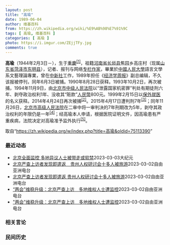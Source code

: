 ```yaml
---
layout: post
title: "高瑜"
date: 1989-06-04
author: 维基百科
from: https://zh.wikipedia.org/wiki/%E9%AB%98%E7%91%9C
tags: [ 高瑜, 维基百科 ]
categories: [ 高瑜 ]
photo: https://i.imgur.com/ZEjjTFy.jpg
comments: true
---
```

<div class="mw-parser-output">
<p><b>高瑜</b>（1944年2月3日<span class="useeditintro" title="Template:BLP editintro">－</span>），生于<a href="/wiki/%E9%87%8D%E5%BA%86%E5%B8%82" title="重庆市">重慶</a><sup id="cite_ref-1" class="reference"><a href="#cite_note-1">[1]</a></sup>，祖籍<a href="/wiki/%E6%B2%B3%E5%8D%97%E7%9C%81_(%E4%B8%AD%E8%8F%AF%E6%B0%91%E5%9C%8B)" title="河南省 (中華民國)">河南省</a><a href="/wiki/%E9%95%BF%E5%9E%A3%E5%8E%BF" class="mw-redirect" title="长垣县">长垣县</a>焦园乡高庄村（现属<a href="/wiki/%E5%B1%B1%E4%B8%9C%E7%9C%81" title="山东省">山东省</a><a href="/wiki/%E8%8F%8F%E6%B3%BD%E5%B8%82" title="菏泽市">菏泽市</a><a href="/wiki/%E4%B8%9C%E6%98%8E%E5%8E%BF" title="东明县">东明县</a>），记者、报刊与网络<a href="/wiki/%E5%B0%88%E6%AC%84%E4%BD%9C%E5%AE%B6" title="專欄作家">专栏作家</a>，畢業於<a href="/wiki/%E4%B8%AD%E5%9C%8B%E4%BA%BA%E6%B0%91%E5%A4%A7%E5%AD%B8" class="mw-redirect" title="中國人民大學">中國人民大學</a>語言文學系文藝理論專業，曾在<a href="/wiki/%E4%B8%AD%E6%96%B0%E7%A4%BE" class="mw-redirect" title="中新社">中新社</a>工作，1989年担任《<a href="/wiki/%E7%BB%8F%E6%B5%8E%E5%AD%A6%E5%91%A8%E6%8A%A5" title="经济学周报">经济学周报</a>》副总编辑，不久该报被停刊，同年6月3日被捕。1990年8月28日获释。1993年10月2日，再次被捕，1994年11月9日，由<a href="/wiki/%E5%8C%97%E4%BA%AC%E5%B8%82%E4%B8%AD%E7%BA%A7%E4%BA%BA%E6%B0%91%E6%B3%95%E9%99%A2" class="mw-redirect" title="北京市中级人民法院">北京市中级人民法院</a>以“泄露国家机密罪”判处有期徒刑六年、剥夺政治权利1年、没收其“赃款”<a href="/wiki/%E4%BA%BA%E6%B0%91%E5%B9%A3" class="mw-redirect" title="人民幣">人民幣</a>800元。1999年2月15日以<a href="/wiki/%E4%BF%9D%E5%A4%96%E5%B0%B1%E5%8C%BB" title="保外就医">保外就医</a>的名义获释。2014年4月24日再次被捕<sup id="cite_ref-2" class="reference"><a href="#cite_note-2">[2]</a></sup>。2015年4月17日遭判刑7年<sup id="cite_ref-3" class="reference"><a href="#cite_note-3">[3]</a></sup>；同年11月26日，<a href="/wiki/%E5%8C%97%E4%BA%AC%E5%B8%82%E9%AB%98%E7%BA%A7%E4%BA%BA%E6%B0%91%E6%B3%95%E9%99%A2" title="北京市高级人民法院">北京市高级人民法院</a>在二审中将一审判决的7年刑期改为5年，剥夺其政治权利的年限仍是一年<sup id="cite_ref-4" class="reference"><a href="#cite_note-4">[4]</a></sup>；经高瑜本人申请，根据医院证明文件，因高瑜患有严重疾病，法院决定对高瑜准予监外执行<sup id="cite_ref-二审_5-0" class="reference"><a href="#cite_note-二审-5">[5]</a></sup>。
</p>
</div><!--esi <esi:include src="/esitest-fa8a495983347898/content" /> --><noscript><img src="//zh.wikipedia.org/wiki/Special:CentralAutoLogin/start?type=1x1" alt="" title="" width="1" height="1" style="border: none; position: absolute;"></noscript>
<div class="printfooter" data-nosnippet="">取自“<a dir="ltr" href="https://zh.wikipedia.org/w/index.php?title=高瑜&amp;oldid=75113390">https://zh.wikipedia.org/w/index.php?title=高瑜&amp;oldid=75113390</a>”</div><div id="recent-news"><h3>最近动态</h3><ul><li><a href="https://nodebe4.github.io/waimei/2023-03-03/%E5%8C%97%E4%BA%AC%E5%85%A8%E9%9D%A2%E7%9B%91%E6%8E%A7-%E5%A4%9A%E5%9C%B0%E5%BC%82%E8%AE%AE%E4%BA%BA%E5%A3%AB%E8%A2%AB%E5%B8%A6%E8%B5%B0%E6%88%96%E8%BD%AF%E7%A6%81" title="北京全面监控 多地异议人士被带走或软禁—— 【大纪元2023年03月03日讯】中共两会进入倒计时之际，北京资深媒体人高瑜等异议人士已被带离北京，贵州人权研讨会十多人也被国保带走或软禁。上海众多访...">北京全面监控 多地异议人士被带走或软禁</a><time>2023-03-03</time><a class="tag">大纪元</a></li>
<li><a href="https://nodebe4.github.io/waimei/2023-03-02/%E5%8C%97%E4%BA%AC%E4%B8%A5%E6%9F%A5%E4%B8%8A%E8%AE%BF%E8%80%85%E5%8F%91%E7%8E%B0%E5%8D%B3%E9%81%A3%E8%BF%94-%E8%B4%B5%E5%B7%9E%E4%BA%BA%E6%9D%83%E7%A0%94%E8%AE%A8%E4%BC%9A%E5%8D%81%E5%A4%9A%E4%BA%BA%E8%A2%AB%E6%97%85%E6%B8%B8" title="北京严查上访者发现即遣返　贵州人权研讨会十多人被旅游—— 中国“两会”前夕，北京资深媒体人高瑜等异议人士已被带离北京，而贵州人权研讨会十多人被国保带走或软禁。上海当局则在崇明岛、长兴岛等地设立了...">北京严查上访者发现即遣返　贵州人权研讨会十多人被旅游</a><time>2023-03-02</time><a class="tag">自由亚洲电台</a></li>
<li><a href="https://nodebe4.github.io/waimei/2023-03-02/%E5%8C%97%E4%BA%AC%E4%B8%A5%E6%9F%A5%E4%B8%8A%E8%AE%BF%E8%80%85%E5%8F%91%E7%8E%B0%E5%8D%B3%E9%81%A3%E8%BF%94-%E8%B4%B5%E5%B7%9E%E4%BA%BA%E6%9D%83%E7%A0%94%E8%AE%A8%E4%BC%9A%E5%8D%81%E5%A4%9A%E4%BA%BA%E8%A2%AB%E6%97%85%E6%B8%B8" title="北京严查上访者发现即遣返 贵州人权研讨会十多人被旅游—— 中国“两会”前夕，北京资深媒体人高瑜等异议人士已被带离北京，而贵州人权研讨会十多人被国保带走或软禁。上海当局则在崇明岛、长兴岛等地设立了...">北京严查上访者发现即遣返 贵州人权研讨会十多人被旅游</a><time>2023-03-02</time><a class="tag">自由亚洲电台</a></li>
<li><a href="https://nodebe4.github.io/waimei/2023-03-02/%E4%B8%A4%E4%BC%9A-%E7%BB%B4%E7%A8%B3%E5%8D%87%E7%BA%A7-%E5%8C%97%E4%BA%AC%E4%B8%A5%E6%9F%A5%E4%B8%8A%E8%AE%BF-%E5%A4%9A%E5%9C%B0%E7%BB%B4%E6%9D%83%E4%BA%BA%E5%A3%AB%E9%81%AD%E7%9B%91%E6%8E%A7" title="“两会”维稳升级：北京严查上访　多地维权人士遭监控—— 中国“两会”之际，当局的维稳措施再次升级。北京资深媒体人高瑜等异议人士被带离北京，贵州人权研讨会的十多名成员也被当地国保带走或遭软禁。而在...">“两会”维稳升级：北京严查上访　多地维权人士遭监控</a><time>2023-03-02</time><a class="tag">自由亚洲电台</a></li>
<li><a href="https://nodebe4.github.io/waimei/2023-03-02/%E4%B8%A4%E4%BC%9A-%E7%BB%B4%E7%A8%B3%E5%8D%87%E7%BA%A7-%E5%8C%97%E4%BA%AC%E4%B8%A5%E6%9F%A5%E4%B8%8A%E8%AE%BF-%E5%A4%9A%E5%9C%B0%E7%BB%B4%E6%9D%83%E4%BA%BA%E5%A3%AB%E9%81%AD%E7%9B%91%E6%8E%A7" title="“两会”维稳升级：北京严查上访　多地维权人士遭监控—— 中国&quot;两会&quot;之际，当局的维稳措施再次升级。北京资深媒体人高瑜等异议人士被带离北京，贵州人权研讨会的十多名成员也被当地国...">"两会"维稳升级：北京严查上访　多地维权人士遭监控</a><time>2023-03-02</time><a class="tag">自由亚洲电台</a></li>
</ul></div><div id="open-opinion"><h3>相关言论</h3><ul></ul></div><div id="mjls-record"><h3>民间历史</h3><ul></ul></div>